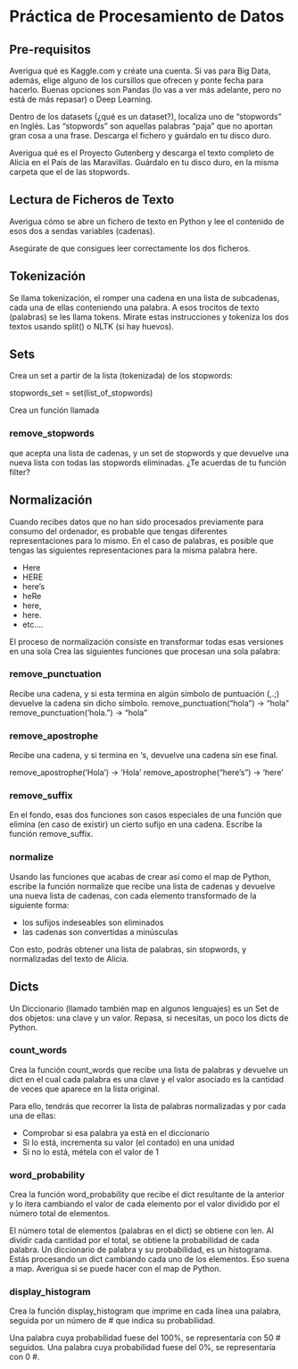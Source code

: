 ﻿# Práctica de Procesamiento de Datos


## Pre-requisitos

Averigua qué es Kaggle.com y créate una cuenta. Si vas para Big Data, además, elige alguno de los cursillos que ofrecen y ponte fecha para hacerlo. Buenas opciones son Pandas (lo vas a ver más adelante, pero no está de más repasar) o Deep Learning.


Dentro de los datasets (¿qué es un dataset?), localiza uno de “stopwords” en Inglés. Las “stopwords” son aquellas palabras “paja” que no aportan gran cosa a una frase. Descarga el fichero y guárdalo en tu disco duro.


Averigua qué es el Proyecto Gutenberg y descarga el texto completo de Alicia en el País de las Maravillas. Guárdalo en tu disco duro, en la misma carpeta que el de las stopwords.


## Lectura de Ficheros de Texto

Averigua cómo se abre un fichero de texto en Python y lee el contenido de esos dos a sendas variables (cadenas).

Asegúrate de que consigues leer correctamente los dos ficheros.


## Tokenización

Se llama tokenización, el romper una cadena en una lista de subcadenas, cada una de ellas conteniendo una palabra. A esos trocitos de texto (palabras) se les llama tokens. Mírate estas instrucciones y tokeniza los dos textos usando split() o NLTK (si hay huevos).


## Sets

Crea un set a partir de la lista (tokenizada) de los stopwords:

stopwords_set = set(list_of_stopwords)

Crea un función llamada 
### remove_stopwords
que acepta una lista de cadenas, y un set de stopwords y que devuelve una nueva lista con todas las stopwords eliminadas. 
¿Te acuerdas de tu función filter?


## Normalización

Cuando recibes datos que no han sido procesados previamente para consumo del ordenador, es probable que tengas diferentes representaciones para lo mismo. En el caso de palabras, es posible que tengas las siguientes representaciones para la misma palabra here.

* Here
* HERE
* here’s
* heRe
* here,
* here.
* etc….

El proceso de normalización consiste en transformar todas esas versiones en una sola
Crea las siguientes funciones que procesan una sola palabra:

### remove_punctuation

Recibe una cadena, y si esta termina en algún símbolo de puntuación (,.;) devuelve la cadena sin dicho símbolo.
remove_punctuation(“hola”) → “hola”
remove_punctuation(‘hola.”) → “hola”

### remove_apostrophe

Recibe una cadena, y si termina en ‘s, devuelve una cadena sin ese final.

remove_apostrophe(‘Hola’) → ‘Hola’
remove_apostrophe(“here’s”) → ‘here’

### remove_suffix

En el fondo, esas dos funciones son casos especiales de una función que elimina (en caso de existir) un cierto sufijo en una cadena.
Escribe la función remove_suffix.

### normalize

Usando las funciones que acabas de crear así como el map de Python, escribe la función normalize que recibe una lista de cadenas y devuelve una nueva lista de cadenas, con cada elemento transformado de la siguiente forma:

* los sufijos indeseables son eliminados
* las cadenas son convertidas a minúsculas

Con esto, podrás obtener una lista de palabras, sin stopwords, y normalizadas del texto de Alicia.

## Dicts

Un Diccionario (llamado también map en algunos lenguajes) es un Set de dos objetos: una clave y un valor.
Repasa, si necesitas, un poco los dicts de Python.


### count_words

Crea la función count_words que recibe una lista de palabras y devuelve un dict en el cual cada palabra es una clave y el valor asociado es la cantidad de veces que aparece en la lista original.

Para ello, tendrás que recorrer la lista de palabras normalizadas y por cada una de ellas:
* Comprobar si esa palabra ya está en el diccionario
* Si lo está, incrementa su valor (el contado) en una unidad
* Si no lo está, métela con el valor de 1


### word_probability

Crea la función word_probability que recibe el dict resultante de la anterior y lo itera cambiando el valor de cada elemento por el valor dividido por el número total de elementos.

El número total de elementos (palabras en el dict) se obtiene con len. Al dividir cada cantidad por el total, se obtiene la probabilidad de cada palabra.
Un diccionario de palabra y su probabilidad, es un histograma.
Estás procesando un dict cambiando cada uno de los elementos. Eso suena a map. Averigua si se puede hacer con el map de Python.


### display_histogram

Crea la función display_histogram que imprime en cada línea una palabra, seguida por un número de # que indica su probabilidad.

Una palabra cuya probabilidad fuese del 100%, se representaría con 50 # seguidos.
Una palabra cuya probabilidad fuese del 0%, se representaría con 0 #.